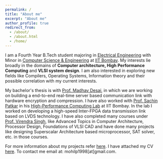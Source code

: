 ```yaml
---
permalink: /
title: "About me"
excerpt: "About me"
author_profile: true
redirect_from: 
  - /about/
  - /about.html
  - /home/
---
```


I am a Fourth Year B.Tech student majoring in [Electrical Engineering](https://www.ee.iitb.ac.in/web) with Minor in [Computer Science & Engineering](https://www.cse.iitb.ac.in) at [IIT Bombay](http://www.iitb.ac.in). My interests lie broadly in the domains of **Computer architecture, High Performance Computing** and **VLSI system design**. I am also interested in exploring new fields like Compilers, Operating Systems, Information theory and their possible correlation with my current interests.

My bachelor's thesis is with [Prof. Madhav Desai](https://www.ee.iitb.ac.in/web/people/faculty/home/madhav), in which we are working on building a end-to-end real-time server based communication link with hardware encryption and compression. I have also worked with [Prof. Sachin Patkar](https://www.ee.iitb.ac.in/wiki/faculty/patkar) in his [High-Performance Computing Lab](https://www.ee.iitb.ac.in/~hpc/) at IIT Bombay. In the lab I worked on developing a high-speed Inter-FPGA data transmission link based on LVDS technology. I have also completed many courses under [Prof. Virendra Singh](https://www.ee.iitb.ac.in/~viren/), like Advanced Topics in Computer Architecture, Processor Design, Foundations of VLSI CAD and have done many projects like designing Superscalar Architecture based microprocessor, SAT solver, etc. in those courses.

For more information about my projects refer [here](https://mohilp1998.github.io/projects/). I have attached my CV [here](https://mohilp1998.github.io/cv/). To contact me email at: mohilp1998[at]gmail.com.

<!---
I am a Fifth Year Dual Degree (B. Tech + M. Tech) student of [Electrical Engineering](https://www.ee.iitb.ac.in/web) at [IIT Bombay](http://www.iitb.ac.in/) with specialization in Communications and Signal Processing. My research interests broadly lie in **Applied Probability, Learning Theory, Optimization, Game Theory** and **Social Networks**. I am primarily interested in theoretical aspects of problems in these fields and I also like to apply these tools to solve real world problems.

My master's thesis is with [Prof. Ankur Kulkarni](http://www.sc.iitb.ac.in/~ankur/) and [Prof. Jayakrishnan Nair](https://www.ee.iitb.ac.in/~jayakrishnan.nair/), where we are exploring the topic of Games on Networks. During my undergraduate years, I have been fortunate to work with [Prof. Vivek Borkar](https://www.ee.iitb.ac.in/web/faculty/homepage/borkar) on problems in reinforcement learning, multi-armed bandits and MCMC over graphs. I spent the Summer of 2017 as a research intern at the University of Southern California under the guidance of [Prof. Rahul Jain](http://www-bcf.usc.edu/~rahuljai/Welcome.html), where we worked on a risk aware stochastic optimization problem.

To know more about my research, you can head over to the [Research](https://kc1729.github.io/research/) page and my academic CV can be found [here](https://kc1729.github.io/assets/files/CV_Karan_Chadha.pdf). To contact me, you can email: karanc1729[at]gmail.com
-->